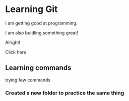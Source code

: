 # Learning Git

I am getting good at programming.

I am also buidling something great!

Alright!

Click here
## Learning commands
 trying few commands
 ### Created a new folder to practice the same thing
